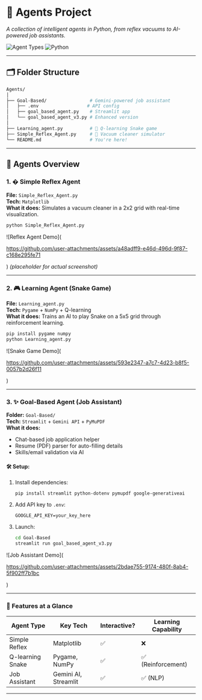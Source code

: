
# 🤖 Agents Project  

*A collection of intelligent agents in Python, from reflex vacuums to AI-powered job assistants.*  

![Agent Types](https://img.shields.io/badge/Agent%20Types-3%20%2B-brightgreen) 
![Python](https://img.shields.io/badge/Python-3.10%2B-blue)   

---

## 🗂️ Folder Structure  

```bash
Agents/
│
├── Goal-Based/                # Gemini-powered job assistant
│   ├── .env                  # API config
│   ├── goal_based_agent.py    # Streamlit app
│   └── goal_based_agent_v3.py # Enhanced version
│
├── Learning_agent.py          # 🐍 Q-learning Snake game
├── Simple_Reflex_Agent.py     # 🧹 Vacuum cleaner simulator
└── README.md                  # You're here!
```

---

## 🚀 Agents Overview  

### 1. � Simple Reflex Agent  
**File:** `Simple_Reflex_Agent.py`  
**Tech:** `Matplotlib`  
**What it does:** Simulates a vacuum cleaner in a 2x2 grid with real-time visualization.  

```bash
python Simple_Reflex_Agent.py


```
![Reflex Agent Demo](

https://github.com/user-attachments/assets/a48adff9-e46d-496d-9f87-c168e295fe71

) *(placeholder for actual screenshot)*  

---

### 2. 🎮 Learning Agent (Snake Game)  
**File:** `Learning_agent.py`  
**Tech:** `Pygame` + `NumPy` + Q-learning  
**What it does:** Trains an AI to play Snake on a 5x5 grid through reinforcement learning.  

```bash
pip install pygame numpy
python Learning_agent.py
```
![Snake Game Demo](

https://github.com/user-attachments/assets/593e2347-a7c7-4d23-b8f5-0057b2d26f11

)  

---

### 3. ✨ Goal-Based Agent (Job Assistant)  
**Folder:** `Goal-Based/`  
**Tech:** `Streamlit` + `Gemini API` + `PyMuPDF`  
**What it does:**  
- Chat-based job application helper  
- Resume (PDF) parser for auto-filling details  
- Skills/email validation via AI  

#### 🛠️ Setup:  
1. Install dependencies:  
   ```bash
   pip install streamlit python-dotenv pymupdf google-generativeai
   ```
2. Add API key to `.env`:  
   ```env
   GOOGLE_API_KEY=your_key_here
   ```
3. Launch:  
   ```bash
   cd Goal-Based
   streamlit run goal_based_agent_v3.py
   ```
![Job Assistant Demo](

https://github.com/user-attachments/assets/2bdae755-9174-480f-8ab4-5f902ff7b1bc

)  
  

---

### 🌟 Features at a Glance  
| Agent Type         | Key Tech          | Interactive? | Learning Capability |
|--------------------|-------------------|--------------|---------------------|
| Simple Reflex      | Matplotlib        | ✅           | ❌                  |
| Q-learning Snake   | Pygame, NumPy     | ✅           | ✅ (Reinforcement)  |
| Job Assistant      | Gemini AI, Streamlit | ✅        | ✅ (NLP)            |

---



